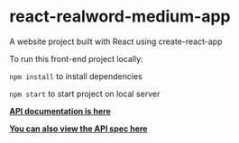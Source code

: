 # react-realword-medium-app

A website project built with React using create-react-app

To run this front-end project locally:

`npm install` to install dependencies

`npm start` to start project on local server




[**API documentation is here**](https://api.realworld.io/api-docs/)<br>


[**You can also view the API spec here**](https://github.com/gothinkster/realworld/tree/main/api)<br>
